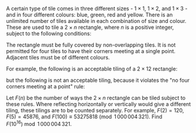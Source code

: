 A certain type of tile comes in three different sizes - $1 \times 1$, $1 \times 2$, and $1 \times 3$ - and in four different colours: blue, green, red and yellow. There is an unlimited number of tiles available in each combination of size and colour.
These are used to tile a $2\times n$ rectangle, where $n$ is a positive integer, subject to the following conditions:

The rectangle must be fully covered by non-overlapping tiles.
It is not permitted for four tiles to have their corners meeting at a single point.
Adjacent tiles must be of different colours.

For example, the following is an acceptable tiling of a $2\times 12$ rectangle:



but the following is not an acceptable tiling, because it violates the "no four corners meeting at a point" rule:



Let $F(n)$ be the number of ways the $2\times n$ rectangle can be tiled subject to these rules. Where reflecting horizontally or vertically would give a different tiling, these tilings are to be counted separately.
For example, $F(2) = 120$, $F(5) = 45876$, and $F(100)\equiv 53275818 \pmod{1\,000\,004\,321}$.
Find $F(10^{16}) \bmod 1\,000\,004\,321$.